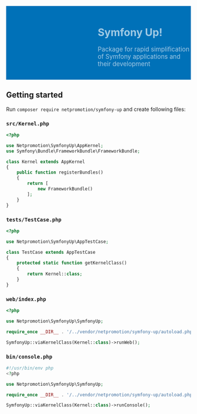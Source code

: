 <div style="background: #0071B8 url('README.header.png') repeat-x 0 0; padding: 0; margin: 0"><div style="background: transparent url('README.logo.png') no-repeat 0 0; height: 201px; padding-left: 250px; color: #A0CAE4; display: table-cell; vertical-align: middle;">
<h1 style="border-width: 0 0 0 0">Symfony Up!</h1>
<p style="font-size: larger;">Package for rapid simplification of Symfony applications and their development</p>
</div></div>


## Getting started

Run `composer require netpromotion/symfony-up` and create following files:

### `src/Kernel.php`

```php
<?php

use Netpromotion\SymfonyUp\AppKernel;
use Symfony\Bundle\FrameworkBundle\FrameworkBundle;

class Kernel extends AppKernel
{
    public function registerBundles()
    {
        return [
            new FrameworkBundle()
        ];
    }
}
```

### `tests/TestCase.php`

```php
<?php

use Netpromotion\SymfonyUp\AppTestCase;

class TestCase extends AppTestCase
{
    protected static function getKernelClass()
    {
        return Kernel::class;
    }
}
```

### `web/index.php`

```php
<?php

use Netpromotion\SymfonyUp\SymfonyUp;

require_once __DIR__ . '/../vendor/netpromotion/symfony-up/autoload.php';

SymfonyUp::viaKernelClass(Kernel::class)->runWeb();
```

### `bin/console.php`

```php
#!/usr/bin/env php
<?php

use Netpromotion\SymfonyUp\SymfonyUp;

require_once __DIR__ . '/../vendor/netpromotion/symfony-up/autoload.php';

SymfonyUp::viaKernelClass(Kernel::class)->runConsole();
```
